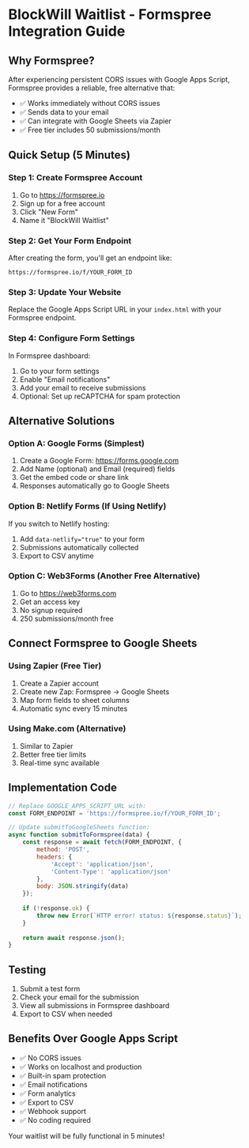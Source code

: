 # BlockWill Waitlist - Formspree Integration Guide

## Why Formspree?

After experiencing persistent CORS issues with Google Apps Script, Formspree provides a reliable, free alternative that:
- ✅ Works immediately without CORS issues
- ✅ Sends data to your email
- ✅ Can integrate with Google Sheets via Zapier
- ✅ Free tier includes 50 submissions/month

## Quick Setup (5 Minutes)

### Step 1: Create Formspree Account

1. Go to https://formspree.io
2. Sign up for a free account
3. Click "New Form"
4. Name it "BlockWill Waitlist"

### Step 2: Get Your Form Endpoint

After creating the form, you'll get an endpoint like:
```
https://formspree.io/f/YOUR_FORM_ID
```

### Step 3: Update Your Website

Replace the Google Apps Script URL in your `index.html` with your Formspree endpoint.

### Step 4: Configure Form Settings

In Formspree dashboard:
1. Go to your form settings
2. Enable "Email notifications"
3. Add your email to receive submissions
4. Optional: Set up reCAPTCHA for spam protection

## Alternative Solutions

### Option A: Google Forms (Simplest)

1. Create a Google Form: https://forms.google.com
2. Add Name (optional) and Email (required) fields
3. Get the embed code or share link
4. Responses automatically go to Google Sheets

### Option B: Netlify Forms (If Using Netlify)

If you switch to Netlify hosting:
1. Add `data-netlify="true"` to your form
2. Submissions automatically collected
3. Export to CSV anytime

### Option C: Web3Forms (Another Free Alternative)

1. Go to https://web3forms.com
2. Get an access key
3. No signup required
4. 250 submissions/month free

## Connect Formspree to Google Sheets

### Using Zapier (Free Tier)

1. Create a Zapier account
2. Create new Zap: Formspree → Google Sheets
3. Map form fields to sheet columns
4. Automatic sync every 15 minutes

### Using Make.com (Alternative)

1. Similar to Zapier
2. Better free tier limits
3. Real-time sync available

## Implementation Code

```javascript
// Replace GOOGLE_APPS_SCRIPT_URL with:
const FORM_ENDPOINT = 'https://formspree.io/f/YOUR_FORM_ID';

// Update submitToGoogleSheets function:
async function submitToFormspree(data) {
    const response = await fetch(FORM_ENDPOINT, {
        method: 'POST',
        headers: {
            'Accept': 'application/json',
            'Content-Type': 'application/json'
        },
        body: JSON.stringify(data)
    });
    
    if (!response.ok) {
        throw new Error(`HTTP error! status: ${response.status}`);
    }
    
    return await response.json();
}
```

## Testing

1. Submit a test form
2. Check your email for the submission
3. View all submissions in Formspree dashboard
4. Export to CSV when needed

## Benefits Over Google Apps Script

- ✅ No CORS issues
- ✅ Works on localhost and production
- ✅ Built-in spam protection
- ✅ Email notifications
- ✅ Form analytics
- ✅ Export to CSV
- ✅ Webhook support
- ✅ No coding required

Your waitlist will be fully functional in 5 minutes!